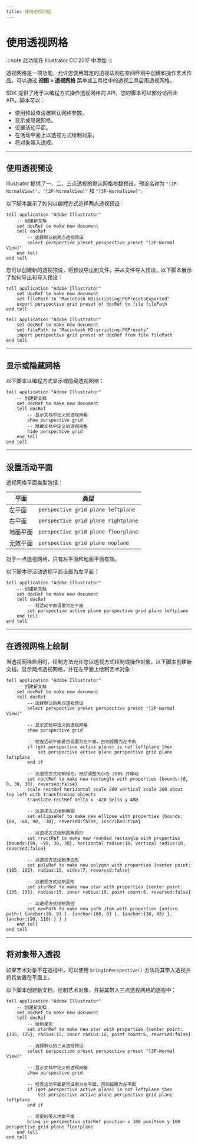 ```yaml
---
title: 使用透视网格
---
```

# 使用透视网格

:::note
此功能在 Illustrator CC 2017 中添加
:::

透视网格是一项功能，允许您使用既定的透视法则在空间环境中创建和操作艺术作品。可以通过 **视图 > 透视网格** 菜单或工具栏中的透视工具启用透视网格。

SDK 提供了用于以编程方式操作透视网格的 API，您的脚本可以部分访问此 API。脚本可以：

- 使用预设值设置默认网格参数。
- 显示或隐藏网格。
- 设置活动平面。
- 在活动平面上以透视方式绘制对象。
- 将对象带入透视。

---

## 使用透视预设

Illustrator 提供了一、二、三点透视的默认网格参数预设。预设名称为 `"[1P-NormalView]"`、`"[2P-NormalView]"` 和 `"[3P-NormalView]"`。

以下脚本展示了如何以编程方式选择两点透视预设：

```applescript
tell application "Adobe Illustrator"
    -- 创建新文档
    set docRef to make new document
    tell docRef
        -- 选择默认的两点透视预设
        select perspective preset perspective preset "[2P-Normal View]"
    end tell
end tell
```

您可以创建新的透视预设，将预设导出到文件，并从文件导入预设。以下脚本展示了如何导出和导入预设：

```applescript
tell application "Adobe Illustrator"
    set docRef to make new document
    set filePath to "Macintosh HD:scripting:PGPresetsExported"
    export perspective grid preset of docRef to file filePath
end tell

tell application "Adobe Illustrator"
    set docRef to make new document
    set filePath to "Macintosh HD:scripting:PGPresets"
    import perspective grid preset of docRef from file filePath
end tell
```

---

## 显示或隐藏网格

以下脚本以编程方式显示或隐藏透视网格：

```applescript
tell application "Adobe Illustrator"
    -- 创建新文档
    set docRef to make new document
    tell docRef
        -- 显示文档中定义的透视网格
        show perspective grid
        -- 隐藏文档中定义的透视网格
        hide perspective grid
    end tell
end tell
```

---

## 设置活动平面

透视网格平面类型包括：

|     平面     |                类型                |
| ------------ | ---------------------------------- |
| 左平面       | `perspective grid plane leftplane`  |
| 右平面       | `perspective grid plane rightplane` |
| 地面平面     | `perspective grid plane floorplane` |
| 无效平面     | `perspective grid plane noplane`    |

对于一点透视网格，只有左平面和地面平面有效。

以下脚本将活动透视平面设置为左平面：

```applescript
tell application "Adobe Illustrator"
    -- 创建新文档
    set docRef to make new document
    tell docRef
        -- 将活动平面设置为左平面
        set perspective active plane perspective grid plane leftplane
    end tell
end tell
```

---

## 在透视网格上绘制

当透视网格启用时，绘制方法允许您以透视方式绘制或操作对象。以下脚本创建新文档，显示两点透视网格，并在左平面上绘制艺术对象：

```applescript
tell application "Adobe Illustrator"
    -- 创建新文档
    set docRef to make new document
    tell docRef
        -- 选择默认的两点透视预设
        select perspective preset perspective preset "[2P-Normal View]"

        -- 显示文档中定义的透视网格
        show perspective grid

        -- 检查活动平面是否设置为左平面，否则设置为左平面
        if (get perspective active plane) is not leftplane then
            set perspective active plane perspective grid plane leftplane
        end if

        -- 以透视方式绘制矩形，然后调整大小为 200% 并移动
        set rectRef to make new rectangle with properties {bounds:{0, 0, 30, 30}, reversed:false}
        scale rectRef horizontal scale 200 vertical scale 200 about top left with transforming objects
        translate rectRef delta x -420 delta y 480

        -- 以透视方式绘制椭圆
        set ellipseRef to make new ellipse with properties {bounds:{60, -60, 90, -30}, reversed:false, inscribed:true}

        -- 以透视方式绘制圆角矩形
        set rrectRef to make new rounded rectangle with properties {bounds:{90, -90, 30, 30}, horizontal radius:10, vertical radius:10, reversed:false}

        -- 以透视方式绘制多边形
        set polyRef to make new polygon with properties {center point:{105, 105}, radius:15, sides:7, reversed:false}

        -- 以透视方式绘制星形
        set starRef to make new star with properties {center point:{135, 135}, radius:15, inner radius:10, point count:6, reversed:false}

        -- 以透视方式绘制路径
        set newPath to make new path item with properties {entire path:{ {anchor:{0, 0} }, {anchor:{60, 0} }, {anchor:{30, 45} }, {anchor:{90, 110} } } }
    end tell
end tell
```

---

## 将对象带入透视

如果艺术对象不在透视中，可以使用 `bringInPerspective()` 方法将其带入透视并将其放置在平面上。

以下脚本创建新文档，绘制艺术对象，并将其带入三点透视网格的透视中：

```applescript
tell application "Adobe Illustrator"
    -- 创建新文档
    set docRef to make new document
    tell docRef
        -- 绘制星形
        set starRef to make new star with properties {center point:{135, 135}, radius:15, inner radius:10, point count:6, reversed:false}

        -- 选择默认的三点透视预设
        select perspective preset perspective preset "[3P-Normal View]"

        -- 显示文档中定义的透视网格
        show perspective grid

        -- 检查活动平面是否设置为左平面，否则设置为左平面
        if (get perspective active plane) is not leftplane then
            set perspective active plane perspective grid plane leftplane
        end if

        -- 将星形带入地面平面
        bring in perspective starRef position x 100 position y 100 perspective grid plane floorplane
    end tell
end tell
```